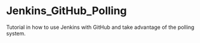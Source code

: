 # Jenkins_GitHub_Polling
Tutorial in how to use Jenkins with GitHub and take advantage of the polling system.
